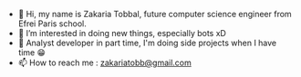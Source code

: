 - 👋 Hi, my name is Zakaria Tobbal, future computer science engineer from Efrei Paris school.
- 👀 I’m interested in doing new things, especially bots xD
- 🌱 Analyst developer in part time, I'm doing side projects when I have time 😁
- 📫 How to reach me : zakariatobb@gmail.com
